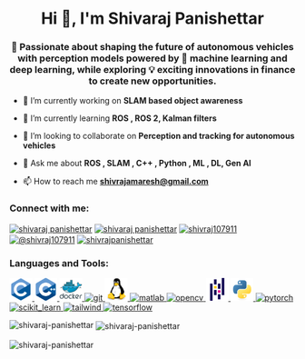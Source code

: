 <h1 align="center">Hi 👋, I'm Shivaraj Panishettar</h1>
<h3 align="center">🚗 Passionate about shaping the future of autonomous vehicles with perception models powered by 🤖 machine learning and deep learning, while exploring 💡 exciting innovations in finance to create new opportunities.</h3>

- 🔭 I’m currently working on **SLAM based object awareness**

- 🌱 I’m currently learning **ROS , ROS 2, Kalman filters**

- 👯 I’m looking to collaborate on **Perception and tracking for autonomous vehicles**

- 💬 Ask me about **ROS , SLAM , C++ , Python , ML , DL, Gen AI**

- 📫 How to reach me **shivrajamaresh@gmail.com**

<h3 align="left">Connect with me:</h3>
<p align="left">
<a href="https://linkedin.com/in/shivaraj panishettar" target="blank"><img align="center" src="https://raw.githubusercontent.com/rahuldkjain/github-profile-readme-generator/master/src/images/icons/Social/linked-in-alt.svg" alt="shivaraj panishettar" height="30" width="40" /></a>
<a href="https://kaggle.com/shivaraj panishettar" target="blank"><img align="center" src="https://raw.githubusercontent.com/rahuldkjain/github-profile-readme-generator/master/src/images/icons/Social/kaggle.svg" alt="shivaraj panishettar" height="30" width="40" /></a>
<a href="https://www.hackerrank.com/shivraj107911" target="blank"><img align="center" src="https://raw.githubusercontent.com/rahuldkjain/github-profile-readme-generator/master/src/images/icons/Social/hackerrank.svg" alt="shivraj107911" height="30" width="40" /></a>
<a href="https://www.hackerearth.com/@shivraj107911" target="blank"><img align="center" src="https://raw.githubusercontent.com/rahuldkjain/github-profile-readme-generator/master/src/images/icons/Social/hackerearth.svg" alt="@shivraj107911" height="30" width="40" /></a>
<a href="https://auth.geeksforgeeks.org/user/shivrajpanishettar" target="blank"><img align="center" src="https://raw.githubusercontent.com/rahuldkjain/github-profile-readme-generator/master/src/images/icons/Social/geeks-for-geeks.svg" alt="shivrajpanishettar" height="30" width="40" /></a>
</p>

<h3 align="left">Languages and Tools:</h3>
<p align="left"> <a href="https://www.cprogramming.com/" target="_blank" rel="noreferrer"> <img src="https://raw.githubusercontent.com/devicons/devicon/master/icons/c/c-original.svg" alt="c" width="40" height="40"/> </a> <a href="https://www.w3schools.com/cpp/" target="_blank" rel="noreferrer"> <img src="https://raw.githubusercontent.com/devicons/devicon/master/icons/cplusplus/cplusplus-original.svg" alt="cplusplus" width="40" height="40"/> </a> <a href="https://www.docker.com/" target="_blank" rel="noreferrer"> <img src="https://raw.githubusercontent.com/devicons/devicon/master/icons/docker/docker-original-wordmark.svg" alt="docker" width="40" height="40"/> </a> <a href="https://git-scm.com/" target="_blank" rel="noreferrer"> <img src="https://www.vectorlogo.zone/logos/git-scm/git-scm-icon.svg" alt="git" width="40" height="40"/> </a> <a href="https://www.linux.org/" target="_blank" rel="noreferrer"> <img src="https://raw.githubusercontent.com/devicons/devicon/master/icons/linux/linux-original.svg" alt="linux" width="40" height="40"/> </a> <a href="https://www.mathworks.com/" target="_blank" rel="noreferrer"> <img src="https://upload.wikimedia.org/wikipedia/commons/2/21/Matlab_Logo.png" alt="matlab" width="40" height="40"/> </a> <a href="https://opencv.org/" target="_blank" rel="noreferrer"> <img src="https://www.vectorlogo.zone/logos/opencv/opencv-icon.svg" alt="opencv" width="40" height="40"/> </a> <a href="https://pandas.pydata.org/" target="_blank" rel="noreferrer"> <img src="https://raw.githubusercontent.com/devicons/devicon/2ae2a900d2f041da66e950e4d48052658d850630/icons/pandas/pandas-original.svg" alt="pandas" width="40" height="40"/> </a> <a href="https://www.python.org" target="_blank" rel="noreferrer"> <img src="https://raw.githubusercontent.com/devicons/devicon/master/icons/python/python-original.svg" alt="python" width="40" height="40"/> </a> <a href="https://pytorch.org/" target="_blank" rel="noreferrer"> <img src="https://www.vectorlogo.zone/logos/pytorch/pytorch-icon.svg" alt="pytorch" width="40" height="40"/> </a> <a href="https://scikit-learn.org/" target="_blank" rel="noreferrer"> <img src="https://upload.wikimedia.org/wikipedia/commons/0/05/Scikit_learn_logo_small.svg" alt="scikit_learn" width="40" height="40"/> </a> <a href="https://tailwindcss.com/" target="_blank" rel="noreferrer"> <img src="https://www.vectorlogo.zone/logos/tailwindcss/tailwindcss-icon.svg" alt="tailwind" width="40" height="40"/> </a> <a href="https://www.tensorflow.org" target="_blank" rel="noreferrer"> <img src="https://www.vectorlogo.zone/logos/tensorflow/tensorflow-icon.svg" alt="tensorflow" width="40" height="40"/> </a> </p>

<p><img align="left" src="https://github-readme-stats.vercel.app/api/top-langs?username=shivaraj-panishettar&show_icons=true&locale=en&layout=compact" alt="shivaraj-panishettar" /></p>

<p>&nbsp;<img align="center" src="https://github-readme-stats.vercel.app/api?username=shivaraj-panishettar&show_icons=true&locale=en" alt="shivaraj-panishettar" /></p>

<p><img align="center" src="https://github-readme-streak-stats.herokuapp.com/?user=shivaraj-panishettar&" alt="shivaraj-panishettar" /></p>
